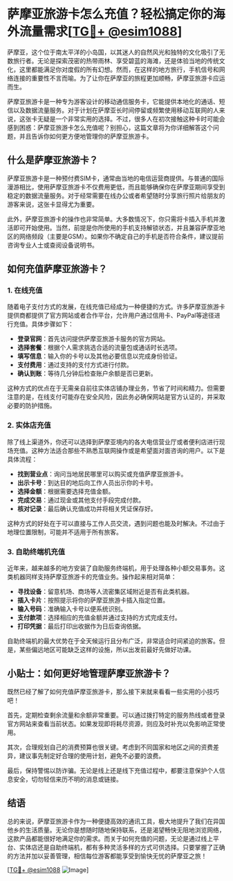 # 萨摩亚旅游卡怎么充值？轻松搞定你的海外流量需求[[TG💪+ @esim1088](https://t.me/s/esim1088)]

萨摩亚，这个位于南太平洋的小岛国，以其迷人的自然风光和独特的文化吸引了无数旅行者。无论是探索茂密的热带雨林、享受碧蓝的海滩，还是体验当地的传统文化，这里都能满足你对度假的所有幻想。然而，在这样的地方旅行，手机信号和网络连接的重要性不言而喻。为了让你在萨摩亚的旅程更加顺畅，萨摩亚旅游卡应运而生。

萨摩亚旅游卡是一种专为游客设计的移动通信服务卡，它能提供本地化的通话、短信以及数据流量服务。对于计划在萨摩亚长时间停留或频繁使用移动互联网的人来说，这张卡无疑是一个非常实用的选择。不过，很多人在初次接触这种卡时可能会感到困惑：萨摩亚旅游卡怎么充值呢？别担心，这篇文章将为你详细解答这个问题，并且告诉你如何更方便地管理你的萨摩亚旅游卡。

## 什么是萨摩亚旅游卡？

萨摩亚旅游卡是一种预付费SIM卡，通常由当地的电信运营商提供。与普通的国际漫游相比，使用萨摩亚旅游卡不仅费用更低，而且能够确保你在萨摩亚期间享受到稳定的数据流量服务。对于经常需要在线办公或者希望随时分享旅行照片给朋友的游客来说，这张卡显得尤为重要。

此外，萨摩亚旅游卡的操作也非常简单。大多数情况下，你只需将卡插入手机并激活即可开始使用。当然，前提是你所使用的手机支持解锁状态，并且兼容萨摩亚地区的网络频段（主要是GSM）。如果你不确定自己的手机是否符合条件，建议提前咨询专业人士或查阅设备说明书。

## 如何充值萨摩亚旅游卡？

### 1. 在线充值

随着电子支付方式的发展，在线充值已经成为一种便捷的方式。许多萨摩亚旅游卡提供商都提供了官方网站或者合作平台，允许用户通过信用卡、PayPal等途径进行充值。具体步骤如下：

- **登录官网**：首先访问提供萨摩亚旅游卡服务的官方网站。
- **选择套餐**：根据个人需求挑选合适的流量包或通话时长选项。
- **填写信息**：输入你的卡号以及其他必要信息以完成身份验证。
- **支付费用**：通过支持的支付方式进行付款。
- **确认到账**：等待几分钟后检查账户余额是否已更新。

这种方式的优点在于无需亲自前往实体店铺办理业务，节省了时间和精力。但需要注意的是，在线支付可能存在安全风险，因此务必确保网站是官方认证的，并采取必要的防护措施。

### 2. 实体店充值

除了线上渠道外，你还可以选择到萨摩亚境内的各大电信营业厅或者便利店进行现场充值。这种方法适合那些不熟悉互联网操作或是希望面对面咨询的用户。以下是具体流程：

- **找到营业点**：询问当地居民哪里可以购买或充值萨摩亚旅游卡。
- **出示卡号**：到达目的地后向工作人员出示你的卡号。
- **选择金额**：根据需要选择充值金额。
- **完成交易**：通过现金或其他支付手段完成付款。
- **核对记录**：最后确认充值成功并将相关凭证保存好。

这种方式的好处在于可以直接与工作人员交流，遇到问题也能及时解决。不过由于地理位置限制，可能并不适用于所有旅客。

### 3. 自助终端机充值

近年来，越来越多的地方安装了自助服务终端机，用于处理各种小额交易事务。这类机器同样支持萨摩亚旅游卡的充值业务。操作起来相对简单：

- **寻找设备**：留意机场、商场等人流密集区域附近是否有此类机器。
- **插入卡片**：按照提示将你的萨摩亚旅游卡插入指定位置。
- **输入号码**：准确输入卡号以便系统识别。
- **支付款项**：选择相应的充值金额并通过支持的方式完成支付。
- **打印凭据**：最后打印出收据作为日后查询依据。

自助终端机的最大优势在于全天候运行且分布广泛，非常适合时间紧迫的旅客。但是，某些偏远地区可能缺乏这样的设施，所以出发前最好先做好功课。

## 小贴士：如何更好地管理萨摩亚旅游卡？

既然已经了解了如何充值萨摩亚旅游卡，那么接下来就来看看一些实用的小技巧吧！

首先，定期检查剩余流量和余额非常重要。可以通过拨打特定的服务热线或者登录官方网站来查看当前状态。如果发现即将耗尽资源，则应及时补充以免影响正常使用。

其次，合理规划自己的消费预算也很关键。考虑到不同国家和地区之间的资费差异，建议事先制定好合理的使用计划，避免不必要的浪费。

最后，保持警惕以防诈骗。无论是线上还是线下充值过程中，都要注意保护个人信息安全，切勿轻信来历不明的消息或链接。

## 结语

总的来说，萨摩亚旅游卡作为一种便捷高效的通讯工具，极大地提升了我们在异国他乡的生活质量。无论你是想随时随地保持联系，还是渴望畅快无阻地浏览网络，这款产品都能很好地满足你的需求。而关于如何充值的问题，无论是通过线上平台、实体店还是自助终端机，都有多种灵活多样的方式可供选择。只要掌握了正确的方法并加以妥善管理，相信每位游客都能享受到愉快无忧的萨摩亚之旅！

[[TG💪+ @esim1088](https://t.me/s/esim1088) ![Image](https://i.postimg.cc/4NQfJmqS/Snipaste-2025-05-13-00-14-12.png)]